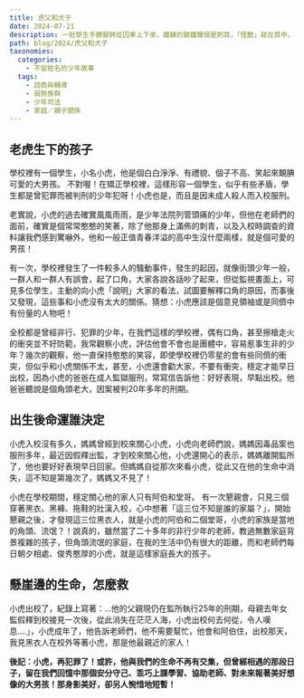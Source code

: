 ```yaml
---
title: 虎父和犬子
date: 2024-07-21
description: 一批學生手鐐腳銬從囚車上下來，鐡鍊的鋃鐺聲很是刺耳，「怪獸」就在其中。待過輔育院，未成年又再犯傷害罪進入矯正學校執刑，父親因病過逝，成長過程中只有祖母獨自扶養「怪獸」，他常說；「什麼都沒關係啦！我就只剩一個「阿嬤」而已，她也不會等我出去啦！」。
path: blog/2024/虎父和犬子
taxonomies:
  categories: 
    - 不留姓名的少年故事
  tags: 
    - 諮商與輔導
    - 弱勢族群
    - 少年司法
    - 家庭／親子關係
---
```

## 老虎生下的孩子
學校裡有一個學生，小名小虎，他是個白白淨淨、有禮貌、個子不高、笑起來靦腆可愛的大男孩。
不對喔！在矯正學校裡，這樣形容一個學生，似乎有些矛盾，學生都是曾犯罪而被判刑的少年犯呀！小虎也是，而且是因未成人殺人而入校服刑。

老實說，小虎的過去確實風風雨雨，是少年法院列管頭痛的少年，但他在老師們的面前，確實是個常常憨憨的笑著，除了他那身上滿佈的刺青，以及入校時調查的資料讓我們感到驚嚇外，他和一般正值青春洋溢的高中生沒什麼兩樣，就是個可愛的男孩！

有一次，學校裡發生了一件較多人的騷動事件，發生的起因，就像街頭少年一般，一群人和一群人有誤會，起了口角，大家各說各話吵了起來，但從監視畫面上，可見多位學生，主動的向小虎「說明」大家的看法，試圖要解釋口角的原因，而事後又發現，這些事和小虎沒有太大的關係。猜想：小虎應該是個意見領袖或是同儕中有份量的人物吧！

全校都是曾經非行、犯罪的少年，在我們這樣的學校裡，偶有口角，甚至擦槍走火的衝突並不好防範，我常觀察小虎，評估他會不會也是團體中，容易惹事生非的少年？幾次的觀察，他一直保持憨憨的笑容，即使學校裡仍零星的會有些同儕的衝突，但似乎和小虎關係不太，甚至，小虎還會勸大家，不要有衝突，穩定才能早日出校，因為小虎的爸爸在成人監獄服刑，常寫信告訴他：好好表現，早點出校。他爸爸聽說是個角頭老大，因案被判20年多年的刑期。

## 出生後命運誰決定
小虎入校沒有多久，媽媽曾經到校來關心小虎，小虎向老師們說，媽媽因毒品案也服刑多年，最近因假釋出監，才到校來關心他，小虎還開心的表示，媽媽離開監所了，他也要好好表現早日回家。但媽媽自從那次來看小虎，從此又在他的生命中消失，這不知是第幾次了，媽媽又不見了！

小虎在學校期間，穩定關心他的家人只有阿伯和堂哥。
有一次懇親會，只見三個穿著黑衣、黑褲、拖鞋的壯漢入校，心中想著「這三位不知是誰的家屬？」，開始懇親之後，才發現這三位黑衣人，就是小虎的阿伯和二個堂哥，小虎的家族是當地的角頭、流氓？！說真的，雖然當了二十多年的非行少年的老師，教過無數家庭背景複雜的孩子，但角頭流氓的家庭，在我的生活中仍有很大的距離，而和老師們每日朝夕相處、俊秀憨厚的小虎，就是這樣家庭長大的孩子。

## 懸崖邊的生命，怎麼救
小虎出校了，紀錄上寫著：…他的父親現仍在監所執行25年的刑期，母親去年女監假釋到校接見一次後，從此消失在茫茫人海，小虎出校何去何從，令人嘆息....」，小虎成年了，他告訴老師們，他不需要幫忙，他會和阿伯住，出校那天，我見黑衣人在校外等著小虎，那是他最親近的家人！

<b>後記：小虎，再犯罪了！或許，他與我們的生命不再有交集，但曾經相遇的那段日子，留在我們回憶中那個安分守己、乖巧上課學習、協助老師、對未來報著美好想像的大男孩！那身影美好，卻另人惋惜地短暫！</b>
